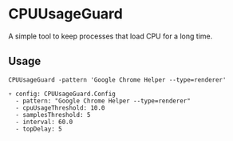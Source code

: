 # CPUUsageGuard

A simple tool to keep processes that load CPU for a long time.

## Usage

```
CPUUsageGuard -pattern 'Google Chrome Helper --type=renderer'
```

```
▿ config: CPUUsageGuard.Config
  - pattern: "Google Chrome Helper --type=renderer"
  - cpuUsageThreshold: 10.0
  - samplesThreshold: 5
  - interval: 60.0
  - topDelay: 5
```
